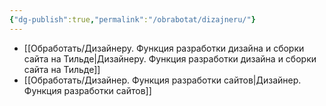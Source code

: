 ```yaml
---
{"dg-publish":true,"permalink":"/obrabotat/dizajneru/"}
---
```





- [[Обработать/Дизайнеру. Функция разработки дизайна и сборки сайта на Тильде\|Дизайнеру. Функция разработки дизайна и сборки сайта на Тильде]]
- [[Обработать/Дизайнер. Функция разработки сайтов\|Дизайнер. Функция разработки сайтов]]